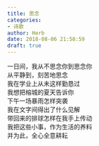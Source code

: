 ```yaml
---  
title: 思念  
categories:  
- 诗歌  
author: Herb  
date: 2018-08-06 21:58:59  
draft: true
---  
```

一日间，我从不思念你到思念你  
从平静到，刻苦地思念  
我在学业上从未这样勤恳过    
我想把榕城的夏天告诉你  
下午一场暴雨怎样突袭  
我在文字间得出了什么见解  
带回来的排球怎样在我手上传动    
我把这些小事，作为生活的养料  
并为此，全心全意耕耘